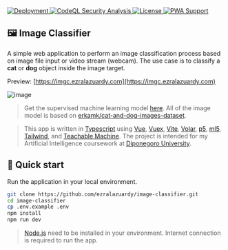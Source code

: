 <a href="https://imgc.ezralazuardy.com/">
  <img src="https://therealsujitk-vercel-badge.vercel.app/?app=imgc.ezralazuardy" alt="Deployment">
</a>
<a href="https://github.com/ezralazuardy/image-classifier/actions/workflows/codeql-analysis.yml">
  <img src="https://img.shields.io/github/workflow/status/ezralazuardy/image-classifier/CodeQL?label=security" alt="CodeQL Security Analysis" target="_blank" rel="noopener noreferrer">
</a>
<a href="https://github.com/ezralazuardy/image-classifier/blob/master/LICENSE">
  <img src="https://img.shields.io/github/license/ezralazuardy/image-classifier" alt="License" target="_blank" rel="noopener noreferrer">
</a>
<a href="https://web.dev/progressive-web-apps">
    <img alt="PWA Support" src="https://img.shields.io/badge/%20pwa-enabled-blueviolet">
</a>

## 🖼️ Image Classifier

A simple web application to perform an image classification process based on image file input or video stream (webcam). The use case is to classify a **cat** or **dog** object inside the image target.

Preview: [https://imgc.ezralazuardy.com](https://imgc.ezralazuardy.com)

![image](https://user-images.githubusercontent.com/24422019/160217140-f2164c3e-4b86-4839-9769-9275991aeef5.png)

> Get the supervised machine learning model [here](https://teachablemachine.withgoogle.com/models/iDck0-wxs). All of the image model is based on [erkamk/cat-and-dog-images-dataset](https://www.kaggle.com/datasets/erkamk/cat-and-dog-images-dataset).

> This app is written in [Typescript](https://www.typescriptlang.org) using [Vue](https://vuejs.org), [Vuex](https://vuex.vuejs.org), [Vite](https://vitejs.dev), [Volar](https://github.com/johnsoncodehk/volar), [p5](https://p5js.org), [ml5](https://ml5js.org), [Tailwind](https://tailwindcss.com), and [Teachable Machine](https://teachablemachine.withgoogle.com). The project is intended for my Artificial Intelligence coursework at [Diponegoro University](https://ft.undip.ac.id/en/site).

## 🚀 Quick start

Run the application in your local environment.

```bash
git clone https://github.com/ezralazuardy/image-classifier.git
cd image-classifier
cp .env.example .env
npm install
npm run dev
```

> [Node.js](https://nodejs.org) need to be installed in your environment. Internet connection is required to run the app.
